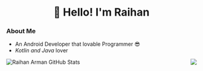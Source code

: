 <h1 align="center">👋 Hello! I'm Raihan</h1>


### About Me
- An Android Developer that lovable Programmer :sunglasses:
- *Kotlin and Java* lover

<img align="right" src="https://github-readme-stats.vercel.app/api/top-langs/?username=raihanArman&title_color=ffffff&text_color=c9cacc&icon_color=2bbc8a&bg_color=454545" />

<img align="left" src="https://github-readme-stats.vercel.app/api?username=raihanArman&show_icons=true&line_height=27&count_private=true&title_color=ffffff&text_color=c9cacc&icon_color=2bbc8a&bg_color=454545" alt="Raihan Arman GitHub Stats" />
